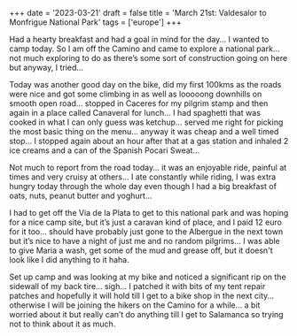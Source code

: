 +++
date = '2023-03-21'
draft = false
title = 'March 21st: Valdesalor to Monfrigue National Park'
tags = ['europe']
+++

Had a hearty breakfast and had a goal in mind for the day… I wanted to camp today. So I am off the Camino and came to explore a national park… not much exploring to do as there’s some sort of construction going on here but anyway, I tried… 

Today was another good day on the bike, did my first 100kms as the roads were nice and got some climbing in as well as looooong downhills on smooth open road… stopped in Caceres for my pilgrim stamp and then again in a place called Canaveral for lunch… I had spaghetti that was cooked in what I can only guess was ketchup… served me right for picking the most basic thing on the menu… anyway it was cheap and a well timed stop… I stopped again about an hour after that at a gas station and inhaled 2 ice creams and a can of the Spanish Pocari Sweat… 

Not much to report from the road today… it was an enjoyable ride, painful at times and very cruisy at others… I ate constantly while riding, I was extra hungry today through the whole day even though I had a big breakfast of oats, nuts, peanut butter and yoghurt… 

I had to get off the Via de la Plata to get to this national park and was hoping for a nice camp site, but it’s just a caravan kind of place, and I paid 12 euro for it too… should have probably just gone to the Albergue in the next town but it’s nice to have a night of just me and no random pilgrims… I was able to give Maria a wash, get some of the mud and grease off, but it doesn't look like I did anything to it haha.

Set up camp and was looking at my bike and noticed a significant rip on the sidewall of my back tire… sigh… I patched it with bits of my tent repair patches and hopefully it will hold till I get to a bike shop in the next city… otherwise I will be joining the hikers on the Camino for a while… a bit worried about it but really can’t do anything till I get to Salamanca so trying not to think about it as much.